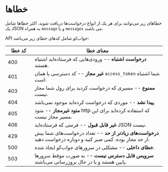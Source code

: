 # خطاها

<aside class="notice">
خطاهای زیر می‌توانند برای هر یک از انواع درخواست‌ها دریافت شوند. اکثر خطاها شامل یک
JSON
به همراه <code>message</code> و یا <code>messages</code> می باشند.
</aside>

API جواب‌کو شامل کدهای خطای زیر می‌باشد:

<table>
  <thead>
    <th style="width: 70px;">کد خطا</th>
    <th class="rtl">معنای خطا</th>
  </thead>
  <tbody>
    <tr>
      <td>400</td>
      <td class="rtl"><b>درخواست اشتباه</b> -- ورودی‌هایی که فرستاده‌اید اشتباه هستند.</td>
    </tr>
    <tr>
      <td>401</td>
      <td class="rtl"><b>غیر مجاز</b> -- کد دسترسی یا همان <code>access_token</code> شما اشتباه است.</td>
    </tr>
    <tr>
      <td>403</td>
      <td class="rtl"><b>ممنوع</b> -- مسیری که درخواست کردید برای رول شما مجاز نیست.</td>
    </tr>
    <tr>
      <td>404</td>
      <td class="rtl"><b>پیدا نشد</b> -- موردی که درخواست کرده‌اید موجود نمی‌باشد.</td>
    </tr>
    <tr>
      <td>405</td>
      <td class="rtl"><b>متود غیرمجاز</b> -- متود http که استفاده کرده‌اید برای این مسیر مجاز نیست.</td>
    </tr>
    <tr>
      <td>406</td>
      <td class="rtl"><b>غیر قابل قبول</b> -- فرمتی که فرستاده‌اید JSON نیست.</td>
    </tr>
    <tr>
      <td>429</td>
      <td class="rtl"><b>درخواست‌های زیادتر از حد</b> -- تعداد درخواست‌های شما بیش از حد مجاز بوده. کمی صبر کنید و دوباره درخواست دهید.</td>
    </tr>
    <tr>
      <td>500</td>
      <td class="rtl"><b>خطای داخلی</b> -- مشکلی در سرورهای جواب‌کو ایجاد شده.</td>
    </tr>
    <tr>
      <td>503</td>
      <td class="rtl"><b>سرویس قابل دسترس نیست</b> -- به صورت موقط سرورها پایین هستند و یا در حال بروزرسانی می‌باشند.</td>
    </tr>
  </tbody>
</table>
